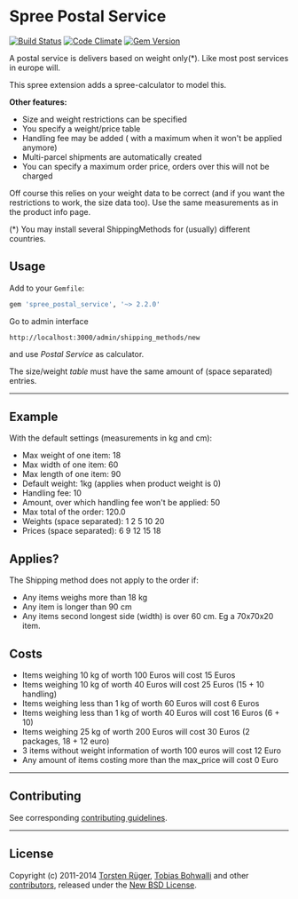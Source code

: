 # Spree Postal Service

[![Build Status](https://api.travis-ci.org/futhr/spree-postal-service.png?branch=2-2-stable)](https://travis-ci.org/futhr/spree-postal-service)
[![Code Climate](https://codeclimate.com/github/futhr/spree-postal-service.png)](https://codeclimate.com/github/futhr/spree-postal-service)
[![Gem Version](https://badge.fury.io/rb/spree_postal_service.png)](http://badge.fury.io/rb/spree_postal_service)

A postal service is delivers based on weight only(*). Like most post services in europe will.

This spree extension adds a spree-calculator to model this.

**Other features:**

- Size and weight restrictions can be specified
- You specify a weight/price table
- Handling fee may be added ( with a maximum when it won't be applied anymore)
- Multi-parcel shipments are automatically created
- You can specify a maximum order price, orders over this will not be charged

Off course this relies on your weight data to be correct (and if you want the restrictions to work, the size data too).
Use the same measurements as in the product info page.

(*) You may install several ShippingMethods for (usually) different countries.

## Usage

Add to your `Gemfile`:
```ruby
gem 'spree_postal_service', '~> 2.2.0'
```

Go to admin interface

`http://localhost:3000/admin/shipping_methods/new`

and use _Postal Service_ as calculator.

The size/weight _table_ must have the same amount of (space separated) entries.

---

## Example

With the default settings (measurements in kg and cm):

- Max weight of one item: 18
- Max width of one item: 60
- Max length of one item: 90
- Default weight: 1kg (applies when product weight is 0)
- Handling fee: 10
- Amount, over which handling fee won't be applied: 50
- Max total of the order: 120.0
- Weights (space separated): 1 2 5 10 20
- Prices (space separated):  6 9 12 15 18

## Applies?

The Shipping method does not apply to the order if:

- Any items weighs more than 18 kg
- Any item is longer than 90 cm
- Any items second longest side (width) is over 60 cm. Eg a 70x70x20 item.

## Costs

- Items weighing 10 kg of worth 100 Euros will cost 15 Euros
- Items weighing 10 kg of worth 40 Euros will cost 25 Euros (15 + 10 handling)
- Items weighing less than 1 kg of worth 60 Euros will cost 6 Euros
- Items weighing less than 1 kg of worth 40 Euros will cost 16 Euros (6 + 10)
- Items weighing 25 kg of worth 200 Euros will cost 30 Euros (2 packages, 18 + 12 euro)
- 3 items without weight information of worth 100 euros will cost 12 Euro
- Any amount of items costing more than the max_price will cost 0 Euro

---

## Contributing

See corresponding [contributing guidelines][1].

---

## License

Copyright (c) 2011-2014 [Torsten Rüger][2], [Tobias Bohwalli][3] and other [contributors][4], released under the [New BSD License][5].

[1]: https://github.com/futhr/spree-postal-service/blob/master/CONTRIBUTING.md
[2]: https://github.com/dancinglightning
[3]: https://github.com/futhr
[4]: https://github.com/futhr/spree-postal-service/graphs/contributors
[5]: https://github.com/futhr/spree-postal-service/blob/master/LICENSE.md
